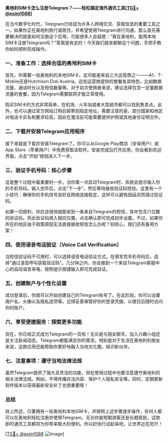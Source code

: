 **奥地利SIM卡怎么注册Telegram？——轻松搞定海外通讯工具[[TG💪+ @esim1088](https://t.me/s/esim1088)]**

在当今数字化时代，Telegram已经成为许多人跨境交流、获取信息的重要工具之一。如果你正在奥地利旅行或居住，并希望使用Telegram进行沟通，那么首先需要解决的就是如何注册这个应用。可能很多人会疑惑：“我在奥地利，能用本地SIM卡注册Telegram吗？”答案是肯定的！今天我们就来聊聊这个问题，手把手教你如何顺利完成操作。

### 一、准备工作：选择合适的奥地利SIM卡

首先，你需要一张奥地利的本地SIM卡。这可能是来自三大运营商之一——A1、T-Mobile还是Hutchison Drei Austria。这些运营商提供的套餐各具特色，比如数据流量、通话时长以及短信数量等。对于初次使用者来说，建议选择包含一定量数据流量的套餐，因为Telegram需要联网才能正常使用。

购买SIM卡的方式非常简单，在机场、火车站或者大型超市都可以找到售卖点。此外，也可以通过官方网站订购后邮寄到指定地址。需要注意的是，部分国家和地区对电话卡实名制要求较高，因此在激活前可能需要提供护照或其他身份证明文件。

### 二、下载并安装Telegram应用程序

接下来就是下载并安装Telegram了。你可以从Google Play商店（安卓用户）或App Store（苹果用户）中免费获取该软件。安装完成后打开应用，你会看到欢迎界面，点击“开始”按钮进入下一步。

### 三、验证手机号码：核心步骤

这是整个过程中最重要的一步。当你第一次启动Telegram时，系统会提示输入你的手机号码。输入完毕后，点击“下一步”，然后等待接收验证码短信。这里有一个小技巧：确保你的手机信号良好且网络连接稳定，这样可以避免因延迟而错过验证码。

如果一切顺利，你应该很快就能收到一条来自Telegram的短信，其中包含六位数的验证码。将此验证码填入相应位置，点击确认即可完成初步设置。不过，如果你所在的地区由于政策原因无法直接接收短信怎么办呢？别担心，我们还有备用方案！

### 四、使用语音电话验证（Voice Call Verification）

当短信验证码不可用时，可以选择语音电话验证方式。在填写完手机号码后，选择“通过语音呼叫获取验证码”。几分钟之内，你会接到一个来自Telegram客服中心的自动语音来电，按照提示按键输入即可完成验证。

### 五、创建账户与个性化设置

成功登录后，你就可以开始创建自己的Telegram账号了。在此阶段，你可以设置用户名、头像以及隐私选项等。记得妥善保管好你的登录凭据，以便日后随时访问你的账户。

### 六、享受便捷服务：探索更多功能

现在，你已经正式成为Telegram的一员啦！无论是与朋友聊天、加入兴趣小组还是关注新闻动态，Telegram都能满足你的需求。特别是对于生活在奥地利的朋友来说，这款应用还能帮助你更好地融入当地文化圈，结识新伙伴。

### 七、注意事项：遵守当地法律法规

虽然Telegram提供了强大且灵活的功能，但在使用过程中也要注意遵守奥地利的相关法律法规。例如，不得传播非法内容、保护个人隐私安全等。同时，定期更新软件版本以获得最新安全补丁也很重要哦！

### 总结

综上所述，只要拥有一张奥地利本地SIM卡，并按照上述步骤逐步操作，任何人都可以在奥地利轻松注册并使用Telegram。无论你是短期游客还是长期居民，这款即时通讯工具都将为你带来极大的便利。所以赶快行动起来吧，让世界近在咫尺！

[[TG💪+ @esim1088](https://t.me/s/esim1088) ![Image](https://i.postimg.cc/4NQfJmqS/Snipaste-2025-05-13-00-14-12.png)]
